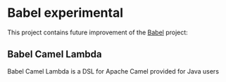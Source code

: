 Babel experimental
=================

This project contains future improvement of the [Babel]( https://github.com/Crossing-Tech/babel "Babel Sources") project:

Babel Camel Lambda
------------------

Babel Camel Lambda is a DSL for Apache Camel provided for Java users

